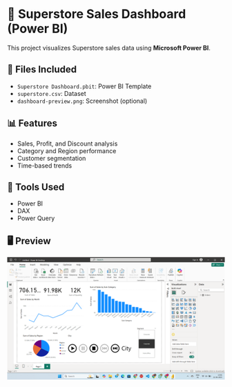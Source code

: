 # 🛒 Superstore Sales Dashboard (Power BI)

This project visualizes Superstore sales data using **Microsoft Power BI**.

## 📁 Files Included
- `Superstore Dashboard.pbit`: Power BI Template
- `superstore.csv`: Dataset
- `dashboard-preview.png`: Screenshot (optional)

## 📊 Features
- Sales, Profit, and Discount analysis
- Category and Region performance
- Customer segmentation
- Time-based trends

## 🧠 Tools Used
- Power BI
- DAX
- Power Query

## 🖥️ Preview
![Dashboard Preview](dashboard-preview.png)
